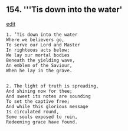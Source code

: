 
## 154.  '''Tis down into the water'
[edit](https://docs.google.com/document/d/1Ky5_y3XFgr6DeLV%2DsFrNoT3sDLHBjghY/edit?mode=html)



    1. ’Tis down into the water
    Where we believers go,
    To serve our Lord and Master
    In righteous acts below;
    We lay our mortal bodies
    Beneath the yielding wave,
    An emblem of the Saviour,
    When he lay in the grave.


    2. The light of truth is spreading,
    And shining now for thee;
    And sweet its notes are sounding
    To set the captive free;
    And while this glorious message
    Is circulated round,
    Some souls exposed to ruin,
    Redeeming grace have found.
